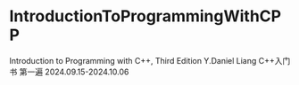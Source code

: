 # IntroductionToProgrammingWithCPP
Introduction to Programming with C++, Third Edition Y.Daniel Liang
C++入门书
第一遍 2024.09.15-2024.10.06
